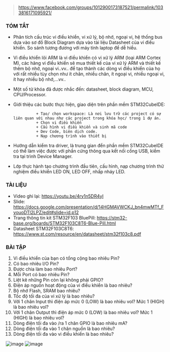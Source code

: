 > https://www.facebook.com/groups/1012900173187521/permalink/1033816171095921/

### TÓM TẮT
- Phân tích cấu trúc vi điều khiển, vi xử lý, bộ nhớ, ngoại vi, hệ thống bus dựa vào sơ đồ Block Diagram dựa vào tài liệu Datasheet của vi điều khiển. So sánh tương đương với máy tính laptop để dễ hiểu.
- Vi điều khiển lõi ARM là vi điều khiển có vi xử lý ARM (loại ARM Cortex M), các hãng vi điều khiển sẽ mua thiết kế của vi xử lý ARM và thiết kế thêm bộ nhớ, ngoại vi..vv.. để tạo thành các dòng vi điều khiển của họ với rất nhiều tùy chọn như ít chân, nhiều chân, ít ngoại vi, nhiều ngoại vi, ít hay nhiều bộ nhớ,...vv..
- Một số từ khóa đã được nhắc đến: datasheet, block diagram, MCU, CPU/Processor.
- Giới thiệu các bước thực hiện, giao diện trên phần mềm STM32CubeIDE:
  
                + Tạo/ chọn workspace: Là nơi lưu trữ các project có sự liên quan với nhau như các project trong khóa học/ trong 1 dự án.
                + Chọn vi điều khiển
                + Cấu hình vi điều khiển và sinh mã code
                + Dev Code, biên dịch code.
                + Nạp chương trình vào thiết bị
  
- Hướng dẫn kiểm tra driver, là trung gian đển phần mềm STM32CubeIDE có thể làm việc được với phần cứng thông qua kết nối cổng USB, kiểm tra tại trình Device Manager.
- Lớp thực hành tạo chương trình đầu tiên, cấu hình, nạp chương trình thử nghiệm điều khiển LED ON, LED OFF, nhấp nháy LED.
  
### TÀI LIỆU
- Video ghi lại: https://youtu.be/4ry1n5DR4yI
- Slide: https://docs.google.com/presentation/d/14HGMAVWCKJ_bn4mwMTf_FyouoDTl2LPZ/edit#slide=id.p12
- Trang thông tin kit STM32F103 BluePill: https://stm32-base.org/boards/STM32F103C8T6-Blue-Pill.html
- Datasheet STM32F103C8T6: https://www.st.com/resource/en/datasheet/stm32f103c8.pdf

### BÀI TẬP
1. Vi điều khiển của bạn có tổng cộng bao nhiêu Pin?
2. Có bao nhiêu I/O Pin?
3. Được chia làm bao nhiêu Port?
4. Mỗi Port có bao nhiêu Pin?
5. Liệt kê những Pin còn lại không phải GPIO?
6. Điện áp nguồn hoạt động của vi điều khiển là bao nhiêu?
7. Bộ nhớ Flash, SRAM bao nhiêu?
8. Tốc độ tối đa của vi xử lý là bao nhiêu?
9. Với 1 chân Input thì điện áp mức 0 (LOW) là bao nhiêu vol? Mức 1 (HIGH) là bao nhiêu vol?
10. Với 1 chân Output thì điện áp mức 0 (LOW) là bao nhiêu vol? Mức 1 (HIGH) là bao nhiêu vol?
11. Dòng điện tối đa vào /ra 1 chân GPIO là bao nhiêu mA?
12. Dòng điện tối đa vào 1 chân nguồn là bao nhiêu?
13. Dòng điện tối đa vào vi điều khiển là bao nhiêu?

![image](https://github.com/minchangggg/Stm32/assets/125820144/af10d69e-3504-4f49-85b0-276dbaf8bc1f)
![image](https://github.com/minchangggg/Stm32/assets/125820144/4f6aa7d1-ffa6-4367-8b17-0d53815102f3)
